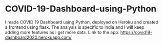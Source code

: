 # COVID-19-Dashboard-using-Python
I made COVID 19 Dashboard using Python, deployed on Heroku and created a frontend using flask. The analysis is specific to India and I will keep adding more features as I get more data. Link to the app: https://covid19-dashboard2020.herokuapp.com/
